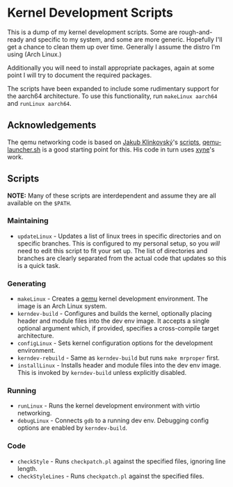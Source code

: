 # Kernel Development Scripts

This is a dump of my kernel development scripts. Some are rough-and-ready and
specific to my system, and some are more generic. Hopefully I'll get a chance to
clean them up over time. Generally I assume the distro I'm using (Arch Linux.)

Additionally you will need to install appropriate packages, again at some point
I will try to document the required packages.

The scripts have been expanded to include some rudimentary support for the
aarch64 architecture. To use this functionality, run `makeLinux aarch64` and
`runLinux aarch64`.

## Acknowledgements

The qemu networking code is based on [Jakub Klinkovský][lahwaacz]'s
[scripts][lahwaacz-scripts], [qemu-launcher.sh][qemu-launcher.sh] is a good
starting point for this. His code in turn uses [xyne][xyne]'s work.

## Scripts

__NOTE:__ Many of these scripts are interdependent and assume they are all
available on the `$PATH`.

### Maintaining

* `updateLinux` - Updates a list of linux trees in specific directories and on
  specific branches. This is configured to my personal setup, so you _will_ need
  to edit this script to fit your set up. The list of directories and branches
  are clearly separated from the actual code that updates so this is a quick
  task.

### Generating

* `makeLinux` - Creates a [qemu][qemu] kernel development environment. The image
  is an Arch Linux system.
* `kerndev-build` - Configures and builds the kernel, optionally placing header and
  module files into the dev env image. It accepts a single optional argument
  which, if provided, specifies a cross-compile target architecture.
* `configLinux` - Sets kernel configuration options for the development environment.
* `kerndev-rebuild` - Same as `kerndev-build` but runs `make mrproper` first.
* `installLinux` - Installs header and module files into the dev env image. This
  is invoked by `kerndev-build` unless explicitly disabled.

### Running

* `runLinux` - Runs the kernel development environment with virtio networking.
* `debugLinux` - Connects `gdb` to a running dev env. Debugging config options
  are enabled by `kerndev-build`.

### Code

* `checkStyle` - Runs `checkpatch.pl` against the specified files, ignoring line length.
* `checkStyleLines` - Runs `checkpatch.pl` against the specified files.

[qemu]:http://wiki.qemu.org/Main_Page

[lahwaacz]:https://github.com/lahwaacz
[lahwaacz-scripts]:https://github.com/lahwaacz/archlinux-dotfiles
[qemu-launcher.sh]:https://github.com/lahwaacz/archlinux-dotfiles/blob/master/Scripts/qemu-launcher.sh
[xyne]:http://xyne.archlinux.ca/notes/network/dhcp_with_dns.html
